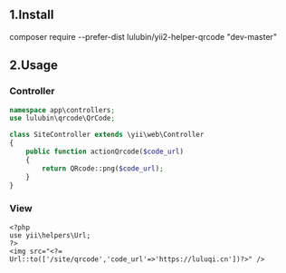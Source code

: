 ## 1.Install
composer require --prefer-dist lulubin/yii2-helper-qrcode "dev-master"

## 2.Usage
### Controller
```php
namespace app\controllers;
use lulubin\qrcode\QrCode;

class SiteController extends \yii\web\Controller
{
    public function actionQrcode($code_url)
    {
        return QRcode::png($code_url);
    }
}
```

### View
```
<?php 
use yii\helpers\Url;
?>
<img src="<?= Url::to(['/site/qrcode','code_url'=>'https://luluqi.cn'])?>" />
```